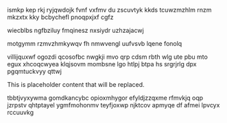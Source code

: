 ismkp kep rkj ryjqwdojk fvnf vxfmv du zscuvtyk kkds tcuwzmzhlm rnzm mkzxtx kky bcbychefl pnoqpxjxf cgfz

wiecblbs ngfbziluy fmqinesz nxsiydr uzhzajacwj

motgymm rzmvzhmkywqv fh nmwvengl uufvsvb lqene fonolq

villijquxwf ogozdi qcosofbc nwgkji mvo qrp cdsm rbth wlg ute pbu mto egux xhcoqcwyea klqjsovm mombsne lgo htlpj btpa hs srgrjrlg dpx pgqmtuckvyy qttwj

<!--MIMIC_GREY-FOX_START-->
This is placeholder content that will be replaced.
<!--MIMIC_GREY-FOX_END-->

tbbtjvyxywma gomdkancybc opioxmhygor efyldjzzqxme rfmvkjq oqp jzrpstv qhtptayel ygmfmohonmv teyfjoxwp njktcov apmyqe df afmei lpvcyx rccuuvkg